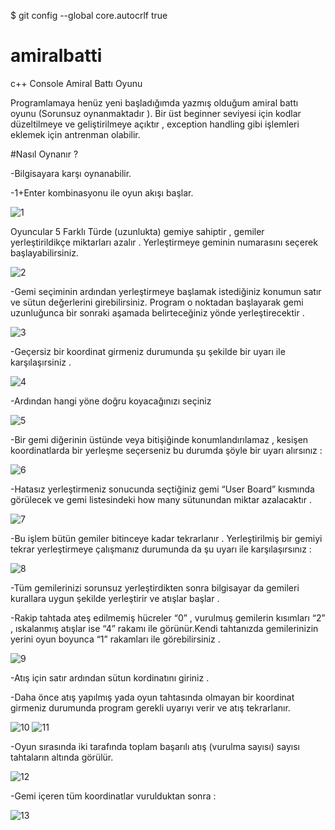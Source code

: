 $ git config --global core.autocrlf true
# amiralbatti
c++ Console Amiral Battı  Oyunu

Programlamaya henüz yeni başladığımda yazmış olduğum amiral battı oyunu (Sorunsuz oynanmaktadır ).
Bir üst beginner seviyesi için kodlar düzeltilmeye ve geliştirilmeye açıktır , exception handling gibi işlemleri eklemek için antrenman olabilir.

#Nasıl Oynanır ? 

-Bilgisayara karşı oynanabilir.

-1+Enter kombinasyonu ile oyun akışı başlar.

![1](https://github.com/fatihmgenc/BattleShips/blob/master/img/img/1.png)

Oyuncular 5 Farklı Türde (uzunlukta) gemiye sahiptir , gemiler yerleştirildikçe miktarları azalır . Yerleştirmeye geminin numarasını seçerek başlayabilirsiniz.

![2](https://github.com/fatihmgenc/BattleShips/blob/master/img/img/2.png)

-Gemi seçiminin ardından yerleştirmeye başlamak istediğiniz konumun satır ve sütun değerlerini girebilirsiniz. Program o noktadan başlayarak gemi uzunluğunca bir sonraki aşamada belirteceğiniz yönde yerleştirecektir . 

![3](https://github.com/fatihmgenc/BattleShips/blob/master/img/img/3.png)

-Geçersiz bir koordinat girmeniz durumunda şu şekilde bir uyarı ile karşılaşırsiniz .

![4](https://github.com/fatihmgenc/BattleShips/blob/master/img/img/4.png)

-Ardından  hangi yöne doğru koyacağınızı seçiniz

![5](https://github.com/fatihmgenc/BattleShips/blob/master/img/img/5.png)

-Bir gemi diğerinin üstünde veya bitişiğinde konumlandırılamaz , kesişen koordinatlarda bir yerleşme seçerseniz bu durumda şöyle bir uyarı alırsınız : 

![6](https://github.com/fatihmgenc/BattleShips/blob/master/img/img/6.png)

-Hatasız yerleştirmeniz sonucunda seçtiğiniz gemi “User Board” kısmında görülecek ve gemi listesindeki how many sütunundan miktar azalacaktır . 

![7](https://github.com/fatihmgenc/BattleShips/blob/master/img/img/7.png)

-Bu işlem bütün gemiler bitinceye kadar tekrarlanır . Yerleştirilmiş bir gemiyi tekrar yerleştirmeye çalışmanız durumunda da şu uyarı ile karşılaşırsınız : 

![8](https://github.com/fatihmgenc/BattleShips/blob/master/img/img/8.png)

-Tüm gemilerinizi sorunsuz yerleştirdikten sonra bilgisayar da gemileri kurallara uygun şekilde yerleştirir ve atışlar başlar . 

-Rakip tahtada ateş edilmemiş hücreler “0” , vurulmuş gemilerin kısımları “2” , ıskalanmış atışlar ise “4” rakamı ile görünür.Kendi tahtanızda gemilerinizin yerini oyun boyunca “1” rakamları ile görebilirsiniz .

![9](https://github.com/fatihmgenc/BattleShips/blob/master/img/img/9.png)

-Atış için satır ardından sütun kordinatını giriniz .

-Daha önce atış yapılmış yada oyun tahtasında olmayan bir koordinat girmeniz durumunda program gerekli uyarıyı verir ve atış tekrarlanır.

![10](https://github.com/fatihmgenc/BattleShips/blob/master/img/img/10.png)
![11](https://github.com/fatihmgenc/BattleShips/blob/master/img/img/11.png)

-Oyun sırasında iki tarafında toplam başarılı atış (vurulma sayısı) sayısı tahtaların altında görülür.

![12](https://github.com/fatihmgenc/BattleShips/blob/master/img/img/12.png)

-Gemi içeren tüm koordinatlar vurulduktan sonra : 

![13](https://github.com/fatihmgenc/BattleShips/blob/master/img/img/13.png)










